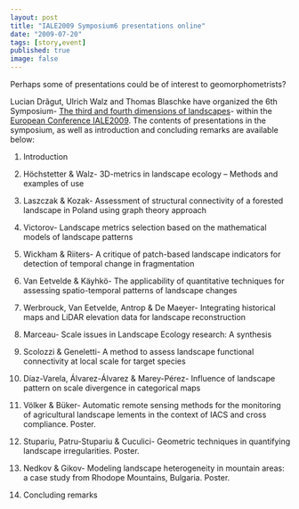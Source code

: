 ```yaml
---
layout: post
title: "IALE2009 Symposium6 presentations online"
date: "2009-07-20"
tags: [story,event]
published: true
image: false
---
```


Perhaps some of presentations could be of interest to geomorphometrists?

Lucian Drãgut, Ulrich Walz and Thomas Blaschke have organized the 6th Symposium- [The third and fourth dimensions of landscapes](https://iale.uk/node/102)\- within the [European Conference IALE2009](http://www.iale2009.eu/). The contents of presentations in the symposium, as well as introduction and concluding remarks are available below:

1. Introduction

2. Höchstetter & Walz- 3D-metrics in landscape ecology – Methods and examples of use

3. Laszczak & Kozak- Assessment of structural connectivity of a forested landscape in Poland using graph theory approach

4. Victorov- Landscape metrics selection based on the mathematical models of landscape patterns

5. Wickham & Riiters- A critique of patch-based landscape indicators for detection of temporal change in fragmentation

6. Van Eetvelde & Käyhkö- The applicability of quantitative techniques for assessing spatio-temporal patterns of landscape changes

7. Werbrouck, Van Eetvelde, Antrop &  De Maeyer- Integrating historical maps and LiDAR elevation data for landscape reconstruction

8. Marceau- Scale issues in Landscape Ecology research: A synthesis

9. Scolozzi &  Geneletti- A method to assess landscape functional connectivity at local scale for target species

10. Díaz-Varela, Álvarez-Álvarez & Marey-Pérez- Influence of landscape pattern on scale divergence in categorical maps

11. Völker & Büker- Automatic remote sensing methods for the monitoring of agricultural landscape lements in the context of IACS and cross compliance. Poster.

12. Stupariu, Patru-Stupariu & Cuculici- Geometric techniques in quantifying landscape irregularities. Poster.

13. Nedkov & Gikov- Modeling landscape heterogeneity in mountain areas: a case study from Rhodope Mountains, Bulgaria. Poster.

14. Concluding remarks
